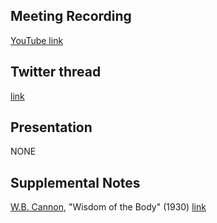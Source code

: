 ## Meeting Recording

[YouTube link](https://www.youtube.com/watch?v=Xgx7PFeMMmc)

## Twitter thread

[link](https://twitter.com/Orthogonal_Lab/status/1292175621775294464)

## Presentation

NONE

## Supplemental Notes

[W.B. Cannon](https://en.wikipedia.org/wiki/Walter_Bradford_Cannon), "Wisdom of the Body" (1930) [link](https://books.google.com/books/about/The_wisdom_of_the_body.html?id=zdkEAQAAIAAJ)
